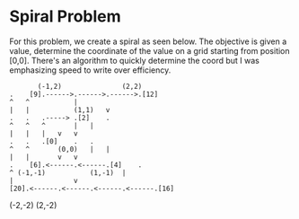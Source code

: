 # Spiral Problem

For this problem, we create a spiral as seen below. The objective is given a value, determine the coordinate of the value on a grid starting from position [0,0]. There's an algorithm to quickly determine the coord but I was emphasizing speed to write over efficiency.


      	   (-1,2)		    	(2,2)
	.    [9].------>.------>.------>.[12]
	^	^			|
	|	|	      	(1,1)	v
	.	.	.----->	.[2]	.
	^	^	^       |	|
	|	|	|	v	v
	.	.	.[0]	.	.
	^	^     	(0,0)	|	|
	|	|		v	v
	.    [6].<------.<------.[4]	.
	^ (-1,-1)	     	(1,-1)	|
	|				v
    [20].<------.<------.<------.<------.[16]
  (-2,-2)				(2,-2)
